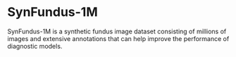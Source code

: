 # SynFundus-1M
SynFundus-1M is a synthetic fundus image dataset consisting of millions of images and extensive annotations that can help improve the performance of diagnostic models.
